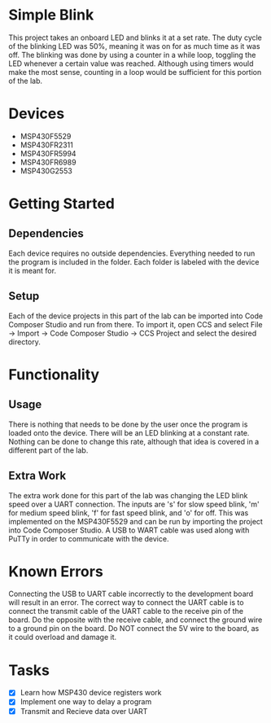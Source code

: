 # Simple Blink
This project takes an onboard LED and blinks it at a set rate. The duty cycle of the blinking LED was 50%, meaning it was on for as much time as it was off. The blinking was done by using a counter in a while loop, toggling the LED whenever a certain value was reached. Although using timers would make the most sense, counting in a loop would be sufficient for this portion of the lab.

# Devices
* MSP430F5529
* MSP430FR2311
* MSP430FR5994
* MSP430FR6989
* MSP430G2553

# Getting Started
## Dependencies
Each device requires no outside dependencies. Everything needed to run the program is included in the folder. Each folder is labeled with the device it is meant for.
## Setup
Each of the device projects in this part of the lab can be imported into Code Composer Studio and run from there. To import it, open CCS and select File -> Import -> Code Composer Studio -> CCS Project and select the desired directory.

# Functionality
## Usage
There is nothing that needs to be done by the user once the program is loaded onto the device. There will be an LED blinking at a constant rate. Nothing can be done to change this rate, although that idea is covered in a different part of the lab. 

## Extra Work
The extra work done for this part of the lab was changing the LED blink speed over a UART connection. The inputs are 's' for slow speed
blink, 'm' for medium speed blink, 'f' for fast speed blink, and 'o' for off. This was implemented on the MSP430F5529 and can be run by 
importing the project into Code Composer Studio. A USB to WART cable was used along with PuTTy in order to communicate with the device.

# Known Errors
Connecting the USB to UART cable incorrectly to the development board will result in an error. The correct way to connect the UART cable is to connect the transmit cable of the UART cable to the receive pin of the board. Do the opposite with the receive cable, and connect the ground wire to a ground pin on the board. Do NOT connect the 5V wire to the board, as it could overload and damage it.

# Tasks
* [x] Learn how MSP430 device registers work
* [x] Implement one way to delay a program
* [x] Transmit and Recieve data over UART
